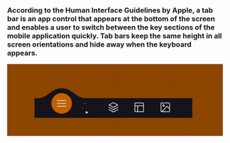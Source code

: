 <h3>According to the Human Interface Guidelines by Apple, a tab bar is an app control that appears at the bottom of the screen and enables a user to switch between the key sections of the mobile application quickly. Tab bars keep the same height in all screen orientations and hide away when the keyboard appears.</h3>

![](ezgif.com-gif-maker.gif)
